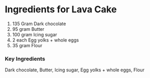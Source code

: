# Ingredients for Lava Cake
1. 135 Gram Dark chocolate
2. 95 gram Butter
3. 100 gram Icing sugar
4. 2 each Egg yolks + whole eggs
5. 35 gram Flour

###  Key Ingredients 
Dark chocolate, Butter, Icing sugar, Egg yolks + whole eggs, Flour
